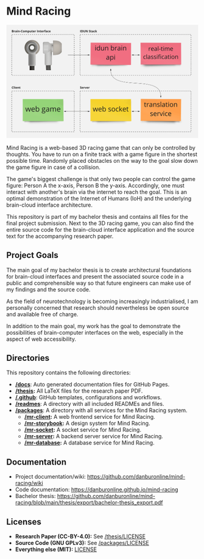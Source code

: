 # Mind Racing

![Rough architecture of Mind Racing and the corresponding IDUN Technologies software stack.](/readmes/img/rough-architecture.png)

Mind Racing is a web-based 3D racing game that can only be controlled by thoughts. You have to run on a finite track with a game figure in the shortest possible time. Randomly placed obstacles on the way to the goal slow down the game figure in case of a collision.

The game's biggest challenge is that only two people can control the game figure: Person A the x-axis, Person B the y-axis. Accordingly, one must interact with another's brain via the internet to reach the goal. This is an optimal demonstration of the Internet of Humans (IoH) and the underlying brain-cloud interface architecture.

This repository is part of my bachelor thesis and contains all files for the final project submission. Next to the 3D racing game, you can also find the entire source code for the brain-cloud interface application and the source text for the accompanying research paper.

## Project Goals

The main goal of my bachelor thesis is to create architectural foundations for brain-cloud interfaces and present the associated source code in a public and comprehensible way so that future engineers can make use of my findings and the source code.

As the field of neurotechnology is becoming increasingly industrialised, I am personally concerned that research should nevertheless be open source and available free of charge.

In addition to the main goal, my work has the goal to demonstrate the possibilities of brain-computer interfaces on the web, especially in the aspect of web accessibility.

## Directories

This repository contains the following directories:

- **[/docs](/docs/README.md)**: Auto generated documentation files for GitHub Pages.
- **[/thesis](/thesis/README.md):** All LaTeX files for the research paper PDF.
- **[/.github](/.github)**: GitHub templates, configurations and workflows.
- **[/readmes](/readmes/README.md)**: A directory with all included READMEs and files.
- **[/packages](/packages/README.md)**: A directory with all services for the Mind Racing system.
  - **[/mr-client](/packages/mr-client/README.md):** A web frontend service for Mind Racing.
  - **[/mr-storybook](/packages/mr-storybook/README.md):** A design system for Mind Racing.
  - **[/mr-socket](/packages/mr-socket/README.md):** A socket service for Mind Racing.
  - **[/mr-server](/packages/mr-server/README.md):** A backend server service for Mind Racing.
  - **[/mr-database](/packages/mr-database/README.md):** A database service for Mind Racing.

## Documentation

<!--- TODO Add the re-direct links -->

- Project documentation/wiki: <https://github.com/danburonline/mind-racing/wiki>
- Code documentation: <https://danburonline.github.io/mind-racing>
- Bachelor thesis: <https://github.com/danburonline/mind-racing/blob/main/thesis/export/bachelor-thesis_export.pdf>

## Licenses

- **Research Paper (CC-BY-4.0):** See [/thesis/LICENSE](/thesis/LICENSE)
- **Source Code (GNU GPLv3):** See [/packages/LICENSE](/packages/LICENSE)
- **Everything else (MIT):** [LICENSE](LICENSE)

